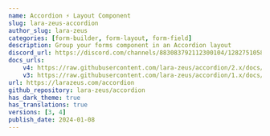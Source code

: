 ```yaml
---
name: Accordion ⚡️ Layout Component
slug: lara-zeus-accordion
author_slug: lara-zeus
categories: [form-builder, form-layout, form-field]
description: Group your forms component in an Accordion layout
discord_url: https://discord.com/channels/883083792112300104/1282751058015420528
docs_urls: 
    v4: https://raw.githubusercontent.com/lara-zeus/accordion/2.x/docs/filament.md,
    v3: https://raw.githubusercontent.com/lara-zeus/accordion/1.x/docs/filament.md
url: https://larazeus.com/accordion
github_repository: lara-zeus/accordion
has_dark_theme: true
has_translations: true
versions: [3, 4]
publish_date: 2024-01-08
---
```

